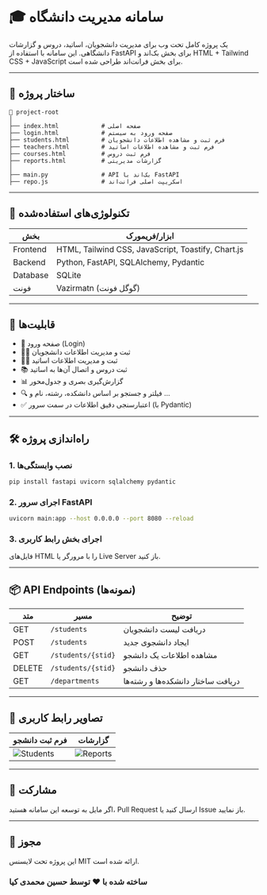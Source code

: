 
# 🎓 سامانه مدیریت دانشگاه

یک پروژه کامل تحت وب برای مدیریت دانشجویان، اساتید، دروس و گزارشات دانشگاهی. این سامانه با استفاده از FastAPI برای بخش بک‌اند و HTML + Tailwind CSS + JavaScript برای بخش فرانت‌اند طراحی شده است.

---

## 🧩 ساختار پروژه

```
📁 project-root
│
├── index.html            # صفحه اصلی
├── login.html            # صفحه ورود به سیستم
├── students.html         # فرم ثبت و مشاهده اطلاعات دانشجویان
├── teachers.html         # فرم ثبت و مشاهده اطلاعات اساتید
├── courses.html          # فرم ثبت دروس
├── reports.html          # گزارشات مدیریتی
│
├── main.py               # API بک‌اند با FastAPI
├── repo.js               # اسکریپت اصلی فرانت‌اند
```

---

## 🚀 تکنولوژی‌های استفاده‌شده

| بخش      | ابزار/فریمورک                                        |
|----------|------------------------------------------------------|
| Frontend | HTML, Tailwind CSS, JavaScript, Toastify, Chart.js  |
| Backend  | Python, FastAPI, SQLAlchemy, Pydantic               |
| Database | SQLite                                              |
| فونت     | Vazirmatn (گوگل فونت)                                |

---

## 🧠 قابلیت‌ها

- 🔐 صفحه ورود (Login)
- 🧑‍🎓 ثبت و مدیریت اطلاعات دانشجویان
- 🧑‍🏫 ثبت و مدیریت اطلاعات اساتید
- 📚 ثبت دروس و اتصال آن‌ها به اساتید
- 📊 گزارش‌گیری بصری و جدول‌محور
- 🔍 فیلتر و جستجو بر اساس دانشکده، رشته، نام و ... 
- ✅ اعتبارسنجی دقیق اطلاعات در سمت سرور (با Pydantic)

---

## 🛠 راه‌اندازی پروژه

### 1. نصب وابستگی‌ها

```bash
pip install fastapi uvicorn sqlalchemy pydantic
```

### 2. اجرای سرور FastAPI

```bash
uvicorn main:app --host 0.0.0.0 --port 8080 --reload
```

### 3. اجرای بخش رابط کاربری

فایل‌های HTML را با مرورگر یا Live Server باز کنید.

---

## 📦 API Endpoints (نمونه‌ها)

| متد | مسیر                | توضیح                          |
|------|---------------------|----------------------------------|
| GET  | `/students`         | دریافت لیست دانشجویان           |
| POST | `/students`         | ایجاد دانشجوی جدید               |
| GET  | `/students/{stid}`  | مشاهده اطلاعات یک دانشجو        |
| DELETE | `/students/{stid}` | حذف دانشجو                       |
| GET  | `/departments`      | دریافت ساختار دانشکده‌ها و رشته‌ها |

---

## 📸 تصاویر رابط کاربری

| فرم ثبت دانشجو | گزارشات |
|----------------|----------|
| ![Students](https://img.icons8.com/color/48/000000/student-male.png) | ![Reports](https://img.icons8.com/color/48/000000/report-card.png) |

---

## 🤝 مشارکت

اگر مایل به توسعه این سامانه هستید، Pull Request ارسال کنید یا Issue باز نمایید.

---

## 📝 مجوز

این پروژه تحت لایسنس MIT ارائه شده است.


### ساخته شده با ❤️ توسط حسین محمدی کیا
